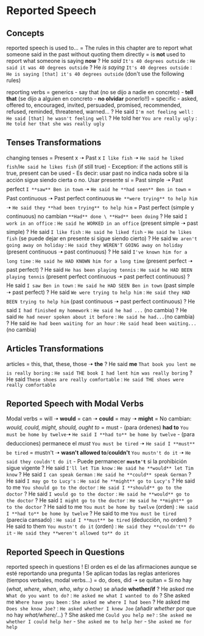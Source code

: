 # Reported Speech


## Concepts

reported speech is used to...
    = The rules in this chapter are to report what someone said in the past without quoting them directly
    = is **not** used to report what someone is saying **now**
    ?  He _said_ `It's 40 degrees outside` : `He said it was 40 degrees outside`
    ?  He _is saying_ `It's 40 degrees outside` : `He is saying [that] it's 40 degrees outside` (don't use the following rules)

reporting verbs
    = generics
        - say that (no se dijo a nadie en concreto)
        - **tell <who> that** (se dijo a alguien en concreto - **no olvidar** ponerlo!!)
    = specific
        - asked, offered to, encouraged, invited, persuaded, promised, recommended, refused, reminded, threatened, warned...
    ? He said `I'm not feeling well` : `He said [that] he wasn't feeling well`
    ? He told her `You are really ugly` : `He told her that she was really ugly`


## Tenses Transformations

changing tenses
    = Present x 🠢 Past x `I like fish` 🠢 `He said he liked fish`/`He said he likes fish` (if still true)
        - Exception: if the actions still is true, present can be used
        - Es decir: usar past no indica nada sobre si la acción sigue siendo cierta o no. Usar presente sí
    = Past simple 🠢 Past perfect  `I **saw** Ben in town` 🠢 `He said he **had seen** Ben in town`
    = Past continuous 🠢 Past perfect continuous `We **were trying** to help him` 🠢 `He said they **had been trying** to help him`
    = Past perfect (simple y continuous) no cambian `**Had** done \ **Had** been doing`
    ? He said `I work in an office` : `He said he WORKED in an office` (present simple 🠢 past simple)
    ? He said `I like fish` : `He said he liked fish` - `He said he likes fish` (se puede dejar en presente si sigue siendo cierto)
    ? He said `We aren't going away on holiday` : `He said they WEREN'T GOING away on holiday` (present continuous 🠢 past continuous)
    ? He said `I've known him for a long time` : `He said he HAD KNOWN him for a long time` (present perfect 🠢 past perfect)
    ? He said `He has been playing tennis` : `He said he HAD BEEN playing tennis` (present perfect continuous 🠢 past perfect continuous)
    ? He said `I saw Ben in town` : `He said he HAD SEEN Ben in town` (past simple 🠢 past perfect)
    ? He said `We were trying to help him` : `He said they HAD BEEN trying to help him` (past continuous 🠢 past perfect continuous)
    ? He said `I had finished my homework` : `He said he had ...` (no cambia)
    ? He said `He had never spoken about it before` : `He said he had...`(no cambia)
    ? He said `He had been waiting for an hour` : `He said head been waiting...` (no cambia)

## Articles Transformations

articles
    = this, that, these, those 🠢 **the**
    ? He said **me** `That book you lent me is really boring` : `He said THE book I had lent him was really boring`
    ? He said `These shoes are really comfortable` : `He said THE shoes were really comfortable`

## Reported Speech with Modal Verbs


Modal verbs
    = will 🠢 **would**
    = can 🠢 **could**
    = may 🠢 **might**
    = No cambian: _would, could, might, should, ought to_
    = must
        - (para órdenes) **had to** `You must be home by twelve`🠢 `He said I **had to** be home by twelve`
        - (para deducciones) permanece el _must_ `You must be tired` 🠢 `He said I **must** be tired`
    = mustn't 🠢 **wasn't allowed to**/**couldn't** `You mustn't do it` 🠢 `He said they couldn't do it`
        - Puede permanecer **`mustn't`** si la prohibición sigue vigente
    ?  He said `I'll let Tim know` : `He said he **would** let Tim know`
    ?  He said `I can speak German` : `He said he **could** speak German`
    ?  He said `I may go to Lucy's` : `He said he **might** go to Lucy's`
    ?  He said to me `You should go to the doctor` : `He said I **should** go to the doctor`
    ?  He said `I would go to the doctor` : `He said he **would** go to the doctor`
    ?  He said `I might go to the doctor` : `He said he **might** go to the doctor`
    ?  He said to me `You must be home by twelve` (orden) : `He said I **had to** be home by twelve`
    ?  He said to me `You must be tired` (parecia cansado) : `He said I **must** be tired` (deducción, no orden)
    ?  He said to them `You mustn't do it` (orden) : `He said they **couldn't** do it` - `He said they **weren't allowed to** do it`


## Reported Speech in Questions

reported speech in questions
    ! El orden es el de las afirmaciones aunque se esté reportando una pregunta
    ! Se aplican todas las reglas anteriores (tiempos verbales,  modal verbs...)
    = do, does, did 🠢 se quitan
    = Si no hay (_what_, _where_, _when_, _who_, _why_ o _how_) se añade **whether/if**
    ? He asked me `What do you want to do?` : `He asked me what I wanted to do`
    ? She asked me `Where have you been` : `She asked me where I had been`
    ? He asked me `Does she know Joe?` : `He asked whether I knew Joe` (añadir _whether_ por que no hay _what/where/..._)
    ? She asked me `Could you help me?` : `She asked me whether I could help her` - `She asked me to help her` - `She asked me for help`
